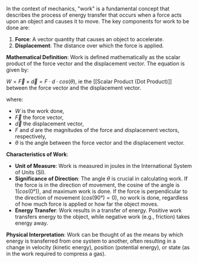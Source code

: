 In the context of mechanics, "work" is a fundamental concept that describes the process of energy transfer that occurs when a force acts upon an object and causes it to move. The key components for work to be done are:

1. **Force**: A vector quantity that causes an object to accelerate.
2. **Displacement**: The distance over which the force is applied.

**Mathematical Definition**: Work is defined mathematically as the scalar product of the force vector and the displacement vector. The equation is given by:

$W = \vec F \times \vec d = F \cdot d \cdot cos⁡(\theta)$, ie the [[Scalar Product (Dot Product)]] between the force vector and the displacement vector. 

where:

- $W$ is the work done,
- $\vec F$ the force vector,
- $\vec d$ the displacement vector,
- $F$ and $d$ are the magnitudes of the force and displacement vectors, respectively,
- $\theta$ is the angle between the force vector and the displacement vector.

**Characteristics of Work**:

- **Unit of Measure**: Work is measured in joules in the International System of Units (SI).
- **Significance of Direction**: The angle $\theta$ is crucial in calculating work. If the force is in the direction of movement, the cosine of the angle is $1 (cos(0°))$, and maximum work is done. If the force is perpendicular to the direction of movement $(cos(90°) = 0)$, no work is done, regardless of how much force is applied or how far the object moves.
- **Energy Transfer**: Work results in a transfer of energy. Positive work transfers energy to the object, while negative work (e.g., friction) takes energy away.

**Physical Interpretation**: Work can be thought of as the means by which energy is transferred from one system to another, often resulting in a change in velocity (kinetic energy), position (potential energy), or state (as in the work required to compress a gas).